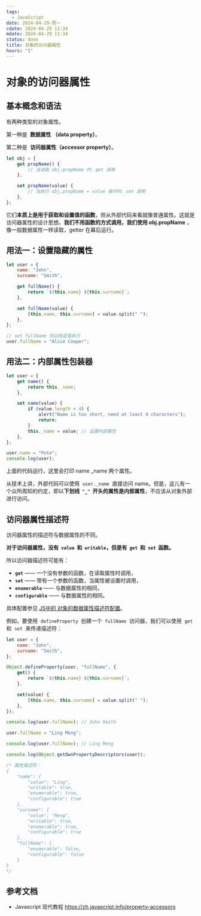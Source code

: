 ```yaml
---
tags:
  - JavaScript
date: 2024-04-29-周一
cdate: 2024-04-29 11:34
mdate: 2024-04-29 11:34
status: done
title: 对象的访问器属性
hours: "1"
---
```


# 对象的访问器属性

## 基本概念和语法

有两种类型的对象属性。

第一种是  **数据属性 （data property）**。

第二种是  **访问器属性（accessor property）**。

```js
let obj = {
	get propName() {
		// 当读取 obj.propName 时，get 调用
	},

	set propName(value) {
		// 当执行 obj.propName = value 操作时，set 调用
	},
};
```

它们**本质上是用于获取和设置值的函数**，但从外部代码来看就像普通属性。这就是访问器属性的设计思想。**我们不用函数的方式调用，我们使用 obj.propName** ，像一般数据属性一样读取，getter 在幕后运行。

## 用法一：设置隐藏的属性

```js
let user = {
	name: "John",
	surname: "Smith",

	get fullName() {
		return `${this.name} ${this.surname}`;
	},

	set fullName(value) {
		[this.name, this.surname] = value.split(" ");
	},
};

// set fullName 将以给定值执行
user.fullName = "Alice Cooper";
```

## 用法二：内部属性包装器

```js
let user = {
	get name() {
		return this._name;
	},

	set name(value) {
		if (value.length < 4) {
			alert("Name is too short, need at least 4 characters");
			return;
		}
		this._name = value; // 设置内部属性
	},
};

user.name = "Pete";
console.log(user);
```

上面的代码运行，这里会打印 name \_name 两个属性。

从技术上讲，外部代码可以使用  `user._name`  直接访问 name。但是，这儿有一个众所周知的约定，即以**下划线  `"_"`  开头的属性是内部属性**，不应该从对象外部进行访问。

## 访问器属性描述符

访问器属性的描述符与数据属性的不同。

**对于访问器属性，没有  `value`  和  `writable`，但是有  `get`  和  `set`  函数。**

所以访问器描述符可能有：

- **`get`** —— 一个没有参数的函数，在读取属性时调用，
- **`set`** —— 带有一个参数的函数，当属性被设置时调用，
- **`enumerable`** —— 与数据属性的相同，
- **`configurable`** —— 与数据属性的相同。

具体配置参见 [JS中的 对象的数据属性描述符配置](JS中的%20对象的数据属性描述符配置.md)。

例如，要使用  `defineProperty`  创建一个  `fullName`  访问器，我们可以使用  `get`  和  `set`  来传递描述符：

```js
let user = {
	name: "John",
	surname: "Smith",
};

Object.defineProperty(user, "fullName", {
	get() {
		return `${this.name} ${this.surname}`;
	},

	set(value) {
		[this.name, this.surname] = value.split(" ");
	},
});

console.log(user.fullName); // John Smith

user.fullName = "Ling Meng";

console.log(user.fullName); // Ling Meng

console.log(Object.getOwnPropertyDescriptors(user));

/* 属性描述符：
{
    "name": {
        "value": "Ling",
        "writable": true,
        "enumerable": true,
        "configurable": true
    },
    "surname": {
        "value": "Meng",
        "writable": true,
        "enumerable": true,
        "configurable": true
    },
    "fullName": {
        "enumerable": false,
        "configurable": false
    }
}
*/
```

## 参考文档

- Javascript 现代教程 https://zh.javascript.info/property-accessors
